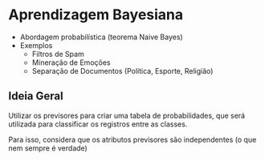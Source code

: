 # Aprendizagem Bayesiana

- Abordagem probabilística (teorema Naive Bayes)
- Exemplos
    -   Filtros de Spam
    -   Mineração de Emoções
    -   Separação de Documentos (Política, Esporte, Religião)

## Ideia Geral
Utilizar os previsores para criar uma tabela de probabilidades, que será utilizada para classificar os registros entre as classes.

Para isso, considera que os atributos previsores são independentes (o que nem sempre é verdade)